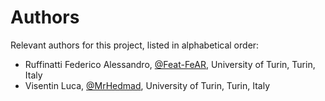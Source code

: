# Authors

Relevant authors for this project, listed in alphabetical order:
- Ruffinatti Federico Alessandro, [@Feat-FeAR](https://github.com/Feat-FeAR), University of Turin, Turin, Italy
- Visentin Luca, [@MrHedmad](https://github.com/MrHedmad), University of Turin, Turin, Italy
